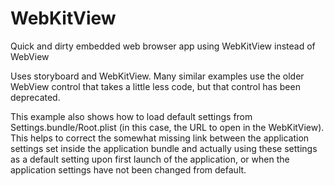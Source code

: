 # WebKitView
Quick and dirty embedded web browser app using WebKitView instead of WebView

Uses storyboard and WebKitView. Many similar examples use the older WebView control that takes a little less code, but that control has been deprecated.

This example also shows how to load default settings from Settings.bundle/Root.plist (in this case, the URL to open in the WebKitView). This helps to correct the somewhat missing link between the application settings set inside the application bundle and actually using these settings as a default setting upon first launch of the application, or when the application settings have not been changed from default.

